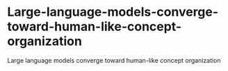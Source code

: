 # Large-language-models-converge-toward-human-like-concept-organization
Large language models converge toward human-like concept organization
